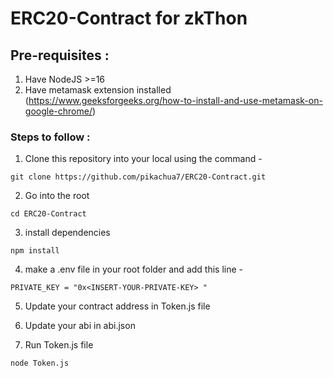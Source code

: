 # ERC20-Contract for zkThon

## Pre-requisites : 

1. Have NodeJS >=16
2. Have metamask extension installed (https://www.geeksforgeeks.org/how-to-install-and-use-metamask-on-google-chrome/)

### Steps to follow : 

1. Clone this repository into your local using the command - 

```
git clone https://github.com/pikachua7/ERC20-Contract.git
```

2. Go into the root

```
cd ERC20-Contract
```

3. install dependencies

```
npm install
```
4. make a .env file in your root folder and add this line - 

```
PRIVATE_KEY = "0x<INSERT-YOUR-PRIVATE-KEY> "
```

5. Update your contract address in Token.js file

6. Update your abi in abi.json

7. Run Token.js file

```
node Token.js
```
